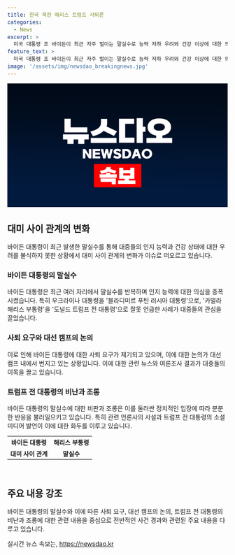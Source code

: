 ```yaml
---
title: 한국 북한 해리스 트럼프 사퇴론
categories:
  - News
excerpt: >
  미국 대통령 조 바이든이 최근 자주 벌이는 말실수로 능력 저하 우려와 건강 이상에 대한 의심을 불식시키지 못하고 있다. 여러 차례 잘못된 대통령들을 언급하며 주변을 당황시키고, 캠프 내부에서도 사퇴론이 높아지는 가운데 순발력을 의심받고 있다. 민주당 의원들과 후원자들 사이에서 나오는 사퇴 요구가 캠프 내부로 번지면서 대통령의 자진 사퇴 가능성도 논의되고 있다. 함께한 아시아태평양 4개국을 언급할 때도 실수를 범하고, 대선 캠프에서도 사퇴 논의가 나오는 등 상당한 파장을 일으키고 있는 상황이다.
feature_text: >
  미국 대통령 조 바이든이 최근 자주 벌이는 말실수로 능력 저하 우려와 건강 이상에 대한 의심을 불식시키지 못하고 있다. 여러 차례 잘못된 대통령들을 언급하며 주변을 당황시키고, 캠프 내부에서도 사퇴론이 높아지는 가운데 순발력을 의심받고 있다. 민주당 의원들과 후원자들 사이에서 나오는 사퇴 요구가 캠프 내부로 번지면서 대통령의 자진 사퇴 가능성도 논의되고 있다. 함께한 아시아태평양 4개국을 언급할 때도 실수를 범하고, 대선 캠프에서도 사퇴 논의가 나오는 등 상당한 파장을 일으키고 있는 상황이다.
image: '/assets/img/newsdao_breakingnews.jpg'
---
```


<p><img src="/assets/img/newsdao_breakingnews.jpg" alt="ontimetimes 속보" /></p>

<h2 data-ke-size="size26">대미 사이 관계의 변화</h2>

<p data-ke-size="size16">바이든 대통령이 최근 발생한 말실수를 통해 대중들의 인지 능력과 건강 상태에 대한 우려를 불식하지 못한 상황에서 대미 사이 관계의 변화가 이슈로 떠오르고 있습니다.</p>

<h3 data-ke-size="size24">바이든 대통령의 말실수</h3>

<p data-ke-size="size16">바이든 대통령은 최근 여러 자리에서 말실수를 반복하며 인지 능력에 대한 의심을 증폭시켰습니다. 특히 우크라이나 대통령을 '블라디미르 푸틴 러시아 대통령'으로, '카멀라 해리스 부통령'을 '도널드 트럼프 전 대통령'으로 잘못 언급한 사례가 대중들의 관심을 끌었습니다.</p>

<h3 data-ke-size="size24">사퇴 요구와 대선 캠프의 논의</h3>

<p data-ke-size="size16">이로 인해 바이든 대통령에 대한 사퇴 요구가 제기되고 있으며, 이에 대한 논의가 대선 캠프 내에서 번지고 있는 상황입니다. 이에 대한 관련 뉴스와 여론조사 결과가 대중들의 이목을 끌고 있습니다.</p>

<h3 data-ke-size="size24">트럼프 전 대통령의 비난과 조롱</h3>

<p data-ke-size="size16">바이든 대통령의 말실수에 대한 비판과 조롱은 이를 둘러싼 정치적인 입장에 따라 분분한 반응을 불러일으키고 있습니다. 특히 관련 언론사의 사설과 트럼프 전 대통령의 소셜미디어 발언이 이에 대한 화두를 이루고 있습니다.</p>

<table>
    <tr>
        <th><b>바이든 대통령</b></th>
        <th><b>해리스 부통령</b></th>
    </tr>
    <tr>
        <td style="text-align: center; height: 17px;"><b>대미 사이 관계</b></td>
        <td style="text-align: center; height: 17px;"><b>말실수</b></td>
    </tr>
</table>

<p data-ke-size="size16">&nbsp;</p>

<h2 data-ke-size="size26">주요 내용 강조</h2>

<p data-ke-size="size16">바이든 대통령의 말실수와 이에 따른 사퇴 요구, 대선 캠프의 논의, 트럼프 전 대통령의 비난과 조롱에 대한 관련 내용을 중심으로 전반적인 사건 경과와 관련된 주요 내용을 다루고 있습니다.</p>
실시간 뉴스 속보는, <a href="https://newsdao.kr" rel="dofollow">https://newsdao.kr</a>


